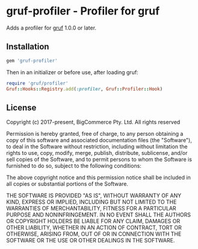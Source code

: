 # gruf-profiler - Profiler for gruf

Adds a profiler for [gruf](https://github.com/bigcommerce/gruf) 1.0.0 or later.

## Installation

```ruby
gem 'gruf-profiler'
```

Then in an initializer or before use, after loading gruf:

```ruby
require 'gruf/profiler'
Gruf::Hooks::Registry.add(:profiler, Gruf::Profiler::Hook)
```

## License

Copyright (c) 2017-present, BigCommerce Pty. Ltd. All rights reserved 

Permission is hereby granted, free of charge, to any person obtaining a copy of this software and associated 
documentation files (the "Software"), to deal in the Software without restriction, including without limitation the 
rights to use, copy, modify, merge, publish, distribute, sublicense, and/or sell copies of the Software, and to permit 
persons to whom the Software is furnished to do so, subject to the following conditions:

The above copyright notice and this permission notice shall be included in all copies or substantial portions of the 
Software.

THE SOFTWARE IS PROVIDED "AS IS", WITHOUT WARRANTY OF ANY KIND, EXPRESS OR IMPLIED, INCLUDING BUT NOT LIMITED TO THE 
WARRANTIES OF MERCHANTABILITY, FITNESS FOR A PARTICULAR PURPOSE AND NONINFRINGEMENT. IN NO EVENT SHALL THE AUTHORS OR 
COPYRIGHT HOLDERS BE LIABLE FOR ANY CLAIM, DAMAGES OR OTHER LIABILITY, WHETHER IN AN ACTION OF CONTRACT, TORT OR 
OTHERWISE, ARISING FROM, OUT OF OR IN CONNECTION WITH THE SOFTWARE OR THE USE OR OTHER DEALINGS IN THE SOFTWARE.
